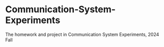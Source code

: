 # Communication-System-Experiments
The homework and project in Communication System Experiments, 2024 Fall
